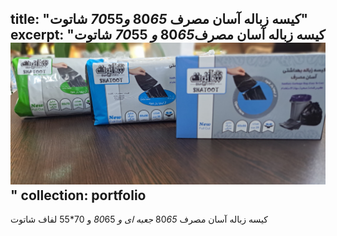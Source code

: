 title: "کیسه زباله آسان مصرف 80*65 و70*55 شاتوت"
excerpt: "کیسه زباله آسان مصرف80*65 و 70*55 شاتوت<br/><img src='/images/p6.jpg'>"
collection: portfolio
---

کیسه زباله آسان مصرف 80*65 جعبه ای و 80*65 و 70*55 لفاف شاتوت
